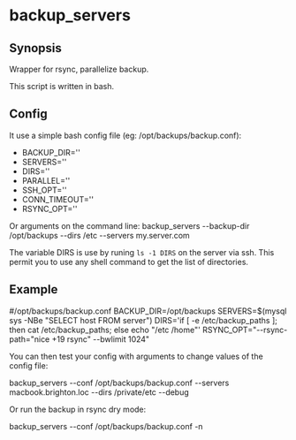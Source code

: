 backup_servers
============

## Synopsis

Wrapper for rsync, parallelize backup.

This script is written in bash.

## Config
It use a simple bash config file (eg: /opt/backups/backup.conf):

- BACKUP_DIR=''
- SERVERS=''
- DIRS=''
- PARALLEL=''
- SSH_OPT=''
- CONN_TIMEOUT=''
- RSYNC_OPT=''

Or arguments on the command line:
  backup_servers --backup-dir /opt/backups --dirs /etc --servers my.server.com
  
The variable DIRS is use by runing `ls -1 DIRS` on the server via ssh.
This permit you to use any shell command to get the list of directories.

## Example

#/opt/backups/backup.conf
BACKUP_DIR=/opt/backups
SERVERS=$(mysql sys -NBe "SELECT host FROM server")
DIRS='if [ -e /etc/backup_paths ]; then cat /etc/backup_paths; else echo "/etc /home"'
RSYNC_OPT="--rsync-path="nice +19 rsync" --bwlimit 1024"

You can then test your config with arguments to change values of the config file:

  backup_servers --conf /opt/backups/backup.conf --servers macbook.brighton.loc --dirs /private/etc --debug
  
Or run the backup in rsync dry mode:
  
  backup_servers --conf /opt/backups/backup.conf -n
  

